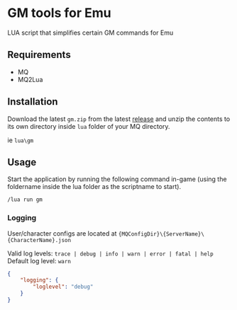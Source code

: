 # GM tools for Emu

LUA script that simplifies certain GM commands for Emu

## Requirements

- MQ
- MQ2Lua

## Installation
Download the latest `gm.zip` from the latest [release](https://github.com/peonMQ/gm_tools/releases) and unzip the contents to its own directory inside `lua` folder of your MQ directory. 

ie `lua\gm`

## Usage

Start the application by running the following command in-game (using the foldername inside the lua folder as the scriptname to start).
```bash
/lua run gm
```

### Logging
User/character configs are located at `{MQConfigDir}\{ServerName}\{CharacterName}.json`

Valid log levels: `trace | debug | info | warn | error | fatal | help`
Default log level: `warn`
```json
{
	"logging": {
		"loglevel": "debug" 
	}
}
```
